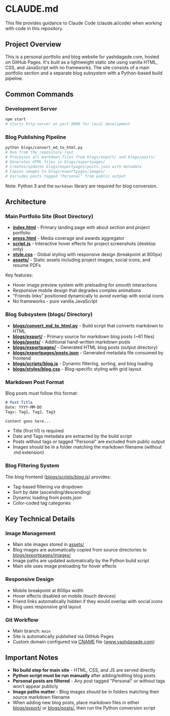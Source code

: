 # CLAUDE.md

This file provides guidance to Claude Code (claude.ai/code) when working with code in this repository.

## Project Overview

This is a personal portfolio and blog website for yashdagade.com, hosted on GitHub Pages. It's built as a lightweight static site using vanilla HTML, CSS, and JavaScript with no frameworks. The site consists of a main portfolio section and a separate blog subsystem with a Python-based build pipeline.

## Common Commands

### Development Server
```bash
npm start
# Starts http-server on port 8000 for local development
```

### Blog Publishing Pipeline
```bash
python blogs/convert_md_to_html.py
# Run from the repository root
# Processes all markdown files from blogs/export/ and blogs/posts/
# Generates HTML files in blogs/exportpages/
# Creates/updates blogs/exportpages/posts.json with metadata
# Copies images to blogs/exportpages/images/
# Excludes posts tagged "Personal" from public output
```

Note: Python 3 and the `markdown` library are required for blog conversion.

## Architecture

### Main Portfolio Site (Root Directory)
- **[index.html](index.html)** - Primary landing page with about section and project portfolio
- **[press.html](press.html)** - Media coverage and awards aggregator
- **[script.js](script.js)** - Interactive hover effects for project screenshots (desktop only)
- **[style.css](style.css)** - Global styling with responsive design (breakpoint at 800px)
- **[assets/](assets/)** - Static assets including project images, social icons, and resume PDFs

Key features:
- Hover image preview system with preloading for smooth interactions
- Responsive mobile design that degrades complex animations
- "Friends links" positioned dynamically to avoid overlap with social icons
- No frameworks - pure vanilla JavaScript

### Blog Subsystem (blogs/ Directory)
- **[blogs/convert_md_to_html.py](blogs/convert_md_to_html.py)** - Build script that converts markdown to HTML
- **[blogs/export/](blogs/export/)** - Primary source for markdown blog posts (~61 files)
- **[blogs/posts/](blogs/posts/)** - Additional hand-written markdown posts
- **[blogs/exportpages/](blogs/exportpages/)** - Generated HTML blog posts (output directory)
- **[blogs/exportpages/posts.json](blogs/exportpages/posts.json)** - Generated metadata file consumed by frontend
- **[blogs/scripts/blog.js](blogs/scripts/blog.js)** - Dynamic filtering, sorting, and blog loading
- **[blogs/styles/blog.css](blogs/styles/blog.css)** - Blog-specific styling with grid layout

### Markdown Post Format
Blog posts must follow this format:
```markdown
# Post Title
Date: YYYY-MM-DD
Tags: Tag1, Tag2, Tag3

Content goes here...
```

- Title (first h1) is required
- Date and Tags metadata are extracted by the build script
- Posts without tags or tagged "Personal" are excluded from public output
- Images should be in a folder matching the markdown filename (without .md extension)

### Blog Filtering System
The blog frontend ([blogs/scripts/blog.js](blogs/scripts/blog.js)) provides:
- Tag-based filtering via dropdown
- Sort by date (ascending/descending)
- Dynamic loading from posts.json
- Color-coded tag categories

## Key Technical Details

### Image Management
- Main site images stored in [assets/](assets/)
- Blog images are automatically copied from source directories to [blogs/exportpages/images/](blogs/exportpages/images/)
- Image paths are updated automatically by the Python build script
- Main site uses image preloading for hover effects

### Responsive Design
- Mobile breakpoint at 800px width
- Hover effects disabled on mobile (touch devices)
- Friend links automatically hidden if they would overlap with social icons
- Blog uses responsive grid layout

### Git Workflow
- Main branch: `main`
- Site is automatically published via GitHub Pages
- Custom domain configured via [CNAME](CNAME) file (www.yashdagade.com)

## Important Notes

- **No build step for main site** - HTML, CSS, and JS are served directly
- **Python script must be run manually** after adding/editing blog posts
- **Personal posts are filtered** - Any post tagged "Personal" or without tags won't appear publicly
- **Image paths matter** - Blog images should be in folders matching their source markdown filename
- When adding new blog posts, place markdown files in either [blogs/export/](blogs/export/) or [blogs/posts/](blogs/posts/), then run the Python conversion script
